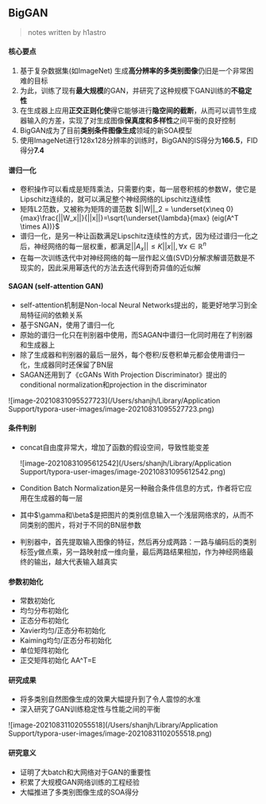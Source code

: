## BigGAN

> notes written by h1astro

#### 核心要点

1. 基于复杂数据集(如ImageNet) 生成**高分辨率的多类别图像**仍旧是一个非常困难的目标
2. 为此，训练了现有**最大规模**的GAN，并研究了这种规模下GAN训练的**不稳定性**
3. 在生成器上应用**正交正则化使**得它能够进行**隐空间的截断**，从而可以调节生成器输入的方差，实现了对生成图像**保真度和多样性**之间平衡的良好控制
4. BigGAN成为了目前**类别条件图像生成**领域的新SOA模型
5. 使用ImageNet进行128x128分辨率的训练时，BigGAN的IS得分为**166.5**，FID得分**7.4**

#### 谱归一化

* 卷积操作可以看成是矩阵乘法，只需要约束，每一层卷积核的参数W，使它是Lipschitz连续的，就可以满足整个神经网络的Lipschitz连续性 
* 矩阵L2范数，又被称为矩阵的谱范数 $||W||_2 = \underset{x\neq 0}{max}\frac{||W_x||}{||x||}=\sqrt{\underset{\lambda}{max} (eig(A^T \times A))}$
* 谱归一化，是另一种让函数满足Lipschitz连续性的方式，因为经过谱归一化之后，神经网络的每一层权重，都满足$||A_x||\leq K||x||, \forall x \in \mathbb R^n$
* 在每一次训练迭代中对神经网络的每一层作起义值(SVD)分解求解谱范数是不现实的，因此采用幂迭代的方法去迭代得到奇异值的近似解

#### SAGAN (self-attention GAN)

* self-attention机制是Non-local Neural Networks提出的，能更好地学习到全局特征间的依赖关系
* 基于SNGAN，使用了谱归一化
* 原始的谱归一化只在判别器中使用，而SAGAN中谱归一化同时用在了判别器和生成器上
* 除了生成器和判别器的最后一层外，每个卷积/反卷积单元都会使用谱归一化，生成器同时还保留了BN层
* SAGAN还用到了《cGANs With Projection Discriminator》提出的conditional normalization和projection in the discriminator

![image-20210831095527723](/Users/shanjh/Library/Application Support/typora-user-images/image-20210831095527723.png)

#### 条件判别

* concat自由度非常大，增加了函数的假设空间，导致性能变差

  ![image-20210831095612542](/Users/shanjh/Library/Application Support/typora-user-images/image-20210831095612542.png)

* Condition Batch Normalization是另一种融合条件信息的方式，作者将它应用在生成器的每一层

* 其中$\gamma和\beta$是把图片的类别信息输入一个浅层网络求的，从而不同类别的图片，将对于不同的BN层参数

* 判别器中，首先提取输入图像的特征，然后再分成两路：一路与编码后的类别标签y做点乘，另一路映射成一维向量，最后两路结果相加，作为神经网络最终的输出，越大代表输入越真实

#### 参数初始化

* 常数初始化
* 均匀分布初始化
* 正态分布初始化
* Xavier均匀/正态分布初始化
* Kaiming均匀/正态分布初始化
* 单位矩阵初始化
* 正交矩阵初始化 AA^T=E

#### 研究成果

* 将多类别自然图像生成的效果大幅提升到了令人震惊的水准
* 深入研究了GAN训练稳定性与性能之间的平衡

![image-20210831102055518](/Users/shanjh/Library/Application Support/typora-user-images/image-20210831102055518.png)

#### 研究意义

* 证明了大batch和大网络对于GAN的重要性
* 积累了大规模GAN网络训练的工程经验
* 大幅推进了多类别图像生成的SOA得分

